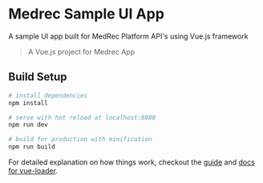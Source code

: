 # Medrec Sample UI App
A sample UI app built for MedRec Platform API's using Vue.js framework


> A Vue.js project for Medrec App


## Build Setup

``` bash
# install dependencies
npm install

# serve with hot reload at localhost:8080
npm run dev

# build for production with minification
npm run build
```

For detailed explanation on how things work, checkout the [guide](http://vuejs-templates.github.io/webpack/) and [docs for vue-loader](http://vuejs.github.io/vue-loader).
